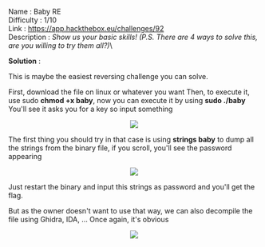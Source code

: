 Name : Baby RE\
Difficulty : 1/10\
Link : https://app.hackthebox.eu/challenges/92 \
Description : *Show us your basic skills! (P.S. There are 4 ways to solve this, are you willing to try them all?)*\

**Solution** : 

This is maybe the easiest reversing challenge you can solve. 

First, download the file on linux or whatever you want
Then, to execute it, use sudo **chmod +x baby**, now you can execute it by using **sudo ./baby**
You'll see it asks you for a key so input something 

<p align="center">
  <img src="https://user-images.githubusercontent.com/26023804/110243530-12420480-7f5b-11eb-8409-f89b125cc96d.png">
</p>

The first thing you should try in that case is using **strings baby** to dump all the strings from the binary file, if you scroll, you'll see the password appearing

<p align="center">
  <img src="https://user-images.githubusercontent.com/26023804/110243574-47e6ed80-7f5b-11eb-8ec1-fced0c450753.png">
</p>

Just restart the binary and input this strings as password and you'll get the flag.

But as the owner doesn't want to use that way, we can also decompile the file using Ghidra, IDA, ... Once again, it's obvious

<p align="center">
  <img src="https://user-images.githubusercontent.com/26023804/110243733-eb380280-7f5b-11eb-880b-eb5268f5ae57.png">
</p>
